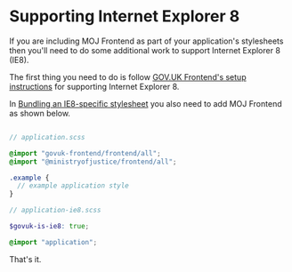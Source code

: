 # Supporting Internet Explorer 8

If you are including MOJ Frontend as part of your application's stylesheets then you'll need to do some additional work to support Internet Explorer 8 (IE8).

The first thing you need to do is follow [GOV.UK Frontend's setup instructions](https://github.com/alphagov/govuk-frontend/blob/main/docs/installation/supporting-internet-explorer-8.md#transforming-the-generated-stylesheet-using-oldie) for supporting Internet Explorer 8.

In [Bundling an IE8-specific stylesheet](https://github.com/alphagov/govuk-frontend/blob/main/docs/installation/supporting-internet-explorer-8.md#bundling-an-ie8-specific-stylesheet) you also need to add MOJ Frontend as shown below.

```scss

// application.scss

@import "govuk-frontend/frontend/all";
@import "@ministryofjustice/frontend/all";

.example {
  // example application style
}

// application-ie8.scss

$govuk-is-ie8: true;

@import "application";
```

That's it.
